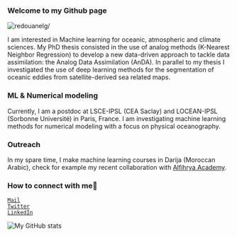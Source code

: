### Welcome to my Github page

<p align="left"> <img src=https://komarev.com/ghpvc/?username=redouanelg alt=redouanelg/></p>

I am interested in Machine learning for oceanic, atmospheric and climate sciences. My PhD thesis consisted in the use of analog methods (K-Nearest Neighbor Regression) to develop a new data-driven approach to tackle data assimilation: the Analog Data Assimilation (AnDA). In parallel to my thesis I investigated the use of deep learning methods for the segmentation of oceanic eddies from satellite-derived sea related maps.

### ML & Numerical modeling

Currently, I am a postdoc at LSCE-IPSL (CEA Saclay) and LOCEAN-IPSL (Sorbonne Université) in Paris, France. I am investigating machine learning methods for numerical modeling with a focus on physical oceanography. 

### Outreach

In my spare time, I make machine learning courses in Darija (Moroccan Arabic), check for example my recent collaboration with [Alfihrya Academy](https://github.com/Al-Fihriya-Academy/Machine-Learning).

### How to connect with me:email:
 <code>[Mail](mailto:redouane.lguensat@ipsl.fr)</code>    
 <code>[Twitter](https://twitter.com/redouanelg)</code>  
 <code>[LinkedIn](https://www.linkedin.com/in/redouane-lguensat/)</code>  
 
 
 ![My GitHub stats](https://github-readme-stats.vercel.app/api?username=redouanelg&show_icons=true&theme=default&include_all_commits=true&hide_rank=true&hide_titcle=true)

